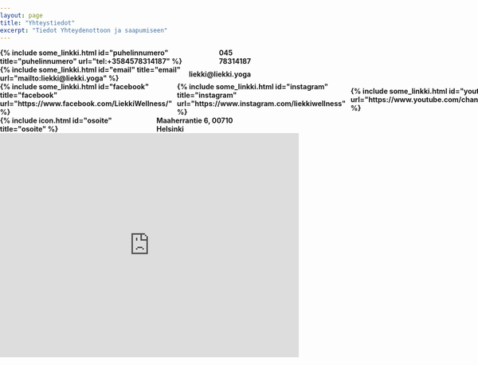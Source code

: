 ```yaml
---
layout: page
title: "Yhteystiedot"
excerpt: "Tiedot Yhteydenottoon ja saapumiseen"
---
```


<div style="font-weight: bold; display: flex; align-items: center">{% include some_linkki.html id="puhelinnumero" title="puhelinnumero" url="tel:+3584578314187" %}<span style="padding-left: 5px"> 045 78314187 </span></div>
<div style="font-weight: bold; display: flex; align-items: center">{% include some_linkki.html id="email" title="email" url="mailto:liekki@liekki.yoga" %}<span style="padding-left: 5px"> liekki@liekki.yoga </span></div>
<div style="font-weight: bold; display: flex; align-items: center">
<span>{% include some_linkki.html id="facebook" title="facebook" url="https://www.facebook.com/LiekkiWellness/" %}</span><span style="padding-left: 10px">{% include some_linkki.html id="instagram" title="instagram" url="https://www.instagram.com/liekkiwellness" %}</span><span style="padding-left: 10px">{% include some_linkki.html id="youtube" title="youtube" url="https://www.youtube.com/channel/UCJed5lqtBvmhCObRxmUziyg" %} </span></div>
<div style="font-weight: bold; display: flex; align-items: center">{% include icon.html id="osoite" title="osoite" %}<span style="padding-left: 5px"> Maaherrantie 6, 00710 Helsinki </span></div>
<iframe src="https://www.google.com/maps/embed?pb=!1m18!1m12!1m3!1d3962.13076616047!2d24.883439138164928!3d60.22929427064869!2m3!1f0!2f0!3f0!3m2!1i1024!2i768!4f13.1!3m3!1m2!1s0x469209b9597834c7%3A0xcb181398d1db9f96!2sLempe%C3%A4%20Liekki!5e0!3m2!1sen!2sfi!4v1633521058136!5m2!1sen!2sfi" width="600" height="450" style="border:0;" allowfullscreen="" loading="lazy"></iframe>


<style>
  #map {
    height: 100%;
  }
  html, body {
    height: 100%;
    margin: 0;
    padding: 0;
  }
</style>

<!--
<div id="schema"> </div>
<div id="google-reviews"></div>
-->